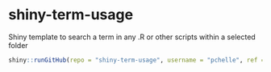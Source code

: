 # shiny-term-usage

Shiny template to search a term in any .R or other scripts within a selected folder

```r
shiny::runGitHub(repo = "shiny-term-usage", username = "pchelle", ref = "main")
```
